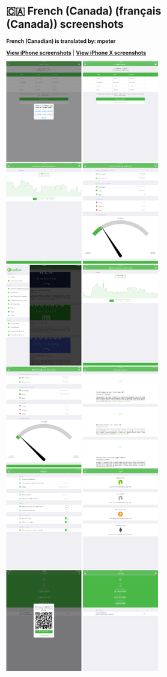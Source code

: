 # 🇨🇦 French (Canada) (français (Canada)) screenshots

**French (Canadian) is translated by: mpeter**

[**View iPhone screenshots**](../iPhone/french-canada-screenshots.md) | [**View iPhone X screenshots**](../iPhone%20X/french-canada-screenshots.md)

<img src="screen-gas-calculation-options.png" width="200" alt="Calcul du GAS - Choisissez une méthode"> <img src="screen-gas-calculation.png" width="200" alt="Calcul du GAS"> <img src="screen-gas-market-chart.png" width="200" alt="GAS Information sur les marchés - Poloniex chart"> <img src="screen-gas-market-info.png" width="200" alt="GAS Information sur les marchés"> <img src="screen-menu.png" width="200" alt="Neodius"> <img src="screen-neo-market-chart.png" width="200" alt="NEO Information sur les marchés - Bittrex chart"> <img src="screen-neo-market-info.png" width="200" alt="NEO Information sur les marchés"> <img src="screen-neo-news-today.png" width="200" alt="NEO News Today"> <img src="screen-settings.png" width="200" alt="Réglages"> <img src="screen-tip-jar.png" width="200" alt="Tipper"> <img src="screen-wallet-qr-code.png" width="200" alt="Portefeuilles actuels - Partager l'adresse"> <img src="screen-wallet.png" width="200" alt="Portefeuilles actuels">